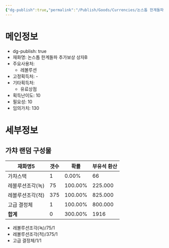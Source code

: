 ```yaml
---
{"dg-publish":true,"permalink":"/Publish/Goods/Currencies/논스톱 한계돌파 추가보상 상자B/"}
---
```



<span><span><h1 data-heading="메인정보" dir="auto">메인정보</h1></span></span><p><ul class="dataview dataview-ul dataview-result-object-ul"><li class="dataview dataview-li dataview-result-object-li">dg-publish: <span>true</span></li><li class="dataview dataview-li dataview-result-object-li">재화명: <span>논스톱 한계돌파 추가보상 상자B</span></li><li class="dataview dataview-li dataview-result-object-li">주요사용처: <ul class="dataview dataview-ul dataview-result-list-ul"><li class="dataview-result-list-li"><span>레볼루션</span></li></ul></li><li class="dataview dataview-li dataview-result-object-li">고정획득처: <span>-</span></li><li class="dataview dataview-li dataview-result-object-li">기타획득처: <ul class="dataview dataview-ul dataview-result-list-ul"><li class="dataview-result-list-li"><span>유료상점</span></li></ul></li><li class="dataview dataview-li dataview-result-object-li">획득난이도: <span>10</span></li><li class="dataview dataview-li dataview-result-object-li">필요성: <span>10</span></li><li class="dataview dataview-li dataview-result-object-li">임의가치: <span>130</span></li></ul></p><span><span><h1 data-heading="세부정보" dir="auto">세부정보</h1></span></span>


## 가챠 랜덤 구성물
<div><table class="dataview table-view-table"><thead class="table-view-thead"><tr class="table-view-tr-header"><th class="table-view-th"><span>재화명</span><span class="dataview small-text">5</span></th><th class="table-view-th"><span>갯수</span></th><th class="table-view-th"><span>확률</span></th><th class="table-view-th"><span>부유석 환산</span></th></tr></thead><tbody class="table-view-tbody"><tr><td><span>가챠스택</span></td><td>1</td><td><span>0.00%</span></td><td>66</td></tr><tr><td><span>레볼루션조각(녹)</span></td><td><span>75</span></td><td><span>100.00%</span></td><td><span>225.000</span></td></tr><tr><td><span>레볼루션조각(적)</span></td><td><span>375</span></td><td><span>100.00%</span></td><td><span>825.000</span></td></tr><tr><td><span>고급 결정체</span></td><td><span>1</span></td><td><span>100.00%</span></td><td><span>800.000</span></td></tr><tr><td><span><strong>합계</strong></span></td><td>0</td><td><span>300.00%</span></td><td>1916</td></tr></tbody></table></div>

- 레볼루션조각(녹)/75/1
- 레볼루션조각(적)/375/1
- 고급 결정체/1/1

